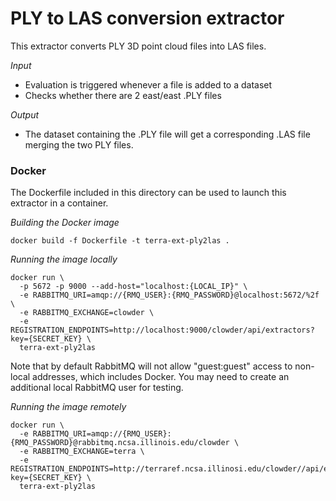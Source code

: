 # PLY to LAS conversion extractor

This extractor converts PLY 3D point cloud files into LAS files.

_Input_

  - Evaluation is triggered whenever a file is added to a dataset
  - Checks whether there are 2 east/east .PLY files
  
_Output_

  - The dataset containing the .PLY file will get a corresponding .LAS file merging the two PLY files.
  
### Docker
The Dockerfile included in this directory can be used to launch this extractor in a container.

_Building the Docker image_
```
docker build -f Dockerfile -t terra-ext-ply2las .
```

_Running the image locally_
```
docker run \
  -p 5672 -p 9000 --add-host="localhost:{LOCAL_IP}" \
  -e RABBITMQ_URI=amqp://{RMQ_USER}:{RMQ_PASSWORD}@localhost:5672/%2f \
  -e RABBITMQ_EXCHANGE=clowder \
  -e REGISTRATION_ENDPOINTS=http://localhost:9000/clowder/api/extractors?key={SECRET_KEY} \
  terra-ext-ply2las
```
Note that by default RabbitMQ will not allow "guest:guest" access to non-local addresses, which includes Docker. You may need to create an additional local RabbitMQ user for testing.

_Running the image remotely_
```
docker run \
  -e RABBITMQ_URI=amqp://{RMQ_USER}:{RMQ_PASSWORD}@rabbitmq.ncsa.illinois.edu/clowder \
  -e RABBITMQ_EXCHANGE=terra \
  -e REGISTRATION_ENDPOINTS=http://terraref.ncsa.illinosi.edu/clowder//api/extractors?key={SECRET_KEY} \
  terra-ext-ply2las
```
